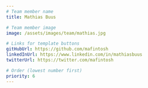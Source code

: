```yaml
---
# Team member name
title: Mathias Buus

# Team member image
image: /assets/images/team/mathias.jpg

# Links for template buttons
gitHubUrl: https://github.com/mafintosh
linkedInUrl: https://www.linkedin.com/in/mathiasbuus
twitterUrl: https://twitter.com/mafintosh

# Order (lowest number first)
priority: 6
---
```

